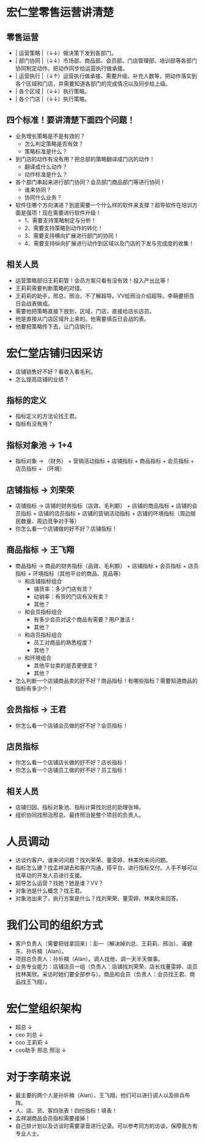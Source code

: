 # 宏仁堂零售运营讲清楚
## 零售运营
* | 运营策略 |（↓↓）做决策下发到各部门。
* | 部门协同 |（↓↓）市场部、商品部、会员部、门店管理部、培训部等各部门协同制定动作。把动作同步给运营执行做承接。
* | 运营执行 |（↓↑）运营执行做承接、需要升级、补充人数等，把动作落实到各个区域和门店，并需要知道各部门的完成情况以及同步给上级。
* | 各个区域 |（↓↓）执行策略。
* | 各个门店 |（↓↓）执行策略。
## 四个标准！要讲清楚下面四个问题！
* 业务增长策略是不是有效的？
  - 怎么判定策略是否有效？
  - 策略标准是什么？
* 到门店的动作有没有用？把总部的策略翻译成门店的动作！
  - 翻译成什么动作？
  - 动作标准是什么？
* 各个部门串起来进行部门协同？会员部门商品部门等进行协同！
  - 谁来协同？
  - 协同什么业务？
* 软件往哪个方向演进？到底需要一个什么样的软件来支撑？超导软件在培训方面是强项！现在需要进行软件升级！
  - 1、需要支持策略制定与分析！
  - 2、需要支持策略到动作的转化！
  - 3、需要支持横向扩展进行部门的协同！
  - 4、需要支持纵向扩展进行动作到区域以及门店的下发与完成度的收集！
## 相关人员
* 运营策略部归王莉莉管！会员方案只看有没有效！投入产出比等！
* 王莉莉需要判断策略的对错。
* 王莉莉的助手，邢总，邢治，不了解超导。VV给邢治介绍超导。李萌要把百日会战表做成。
* 需要他把策略直接下放到，区域，门店，直接给店长店员。
* 他是直接从门店区域升上来的。他需要填百日会战的表。
* 他要把策略传下去，让门店执行。

# 宏仁堂店铺归因采访
* 店铺销售好不好？看收入看毛利。
* 怎么提高店铺的业绩？
## 指标的定义
* 指标定义的方法论找王君。
* 指标有没有用？
## 指标对象池 -> 1+4
* 指标对象 -> （财务） + 营销活动指标 + 店铺指标 + 商品指标 + 会员指标 + 店员指标 + （环境）
## 店铺指标 -> 刘荣荣
* 店铺指标 -> 店铺的财务指标（店效、毛利额） + 店铺的商品指标 + 店铺的会员指标 + 店铺的店员指标 + 店铺的营销活动指标 + 店铺的环境指标（周边居民数量、周边竞争对手等）
* 你怎么看一个店铺做的好不好？店铺指标！
## 商品指标 -> 王飞翔
* 商品指标 -> 商品的财务指标（品效、毛利额） + 店铺指标 + 会员指标 + 店员指标 + 环境指标（其他平台的商品、竞品等）
  - 和店铺指标组合
    - 铺货率：多少门店有货？
    - 动销率：有货的门店有没有卖？
    - 其他？
  - 和会员指标组合
    - 有多少会员对这个商品有需要？用户激活！
    - 其他？
  - 和店员指标组合
    - 员工对商品的熟悉程度？
    - 其他？
  - 和环境组合
    - 其他平台卖的是否更便宜？
    - 其他？
* 怎么判断一个店铺商品卖的好不好？商品指标！有哪些指标？需要知道商品的指标有多少个！
## 会员指标 -> 王君
* 你怎么看一个店铺会员做的好不好？会员指标！
## 店员指标
* 你怎么看一个店铺店长做的好不好？店长指标！
* 你怎么看一个店铺员工做的好不好？员工指标！
## 相关人员
* 店铺归因、指标对象池、指标计算找刘总的助理张坤。
* 组织协同找邢治邢总、最终邢治是整个项目的负责人。

# 人员调动
* 访谈约客户。谁来问问题？找刘荣荣、董雯婷、林美欣来问问题。
* 指标怎么建？找孟祥湖去和客户沟通，搭平台，进行指标交付。人手不够可以找草动的开发人员进行支援。
* 超导怎么运营？找她？她是谁？VV？
* 对象池是什么概念？找王君。
* 对象池出来了，执行方案是什么？找刘荣荣、董雯婷、林美欣来回答。

# 我们公司的组织方式
* 客户负责人（需要把钱拿回来）：彭一（解决掉刘总、王莉莉、邢治）、浦健东、孙圻楠（Alan）。
* 项目总负责人：孙圻楠（Alan）。调人找他、调一天半天做事。
* 业务专业能力：店铺店员一组（负责人：店铺找刘荣荣、店长找董雯婷、店员找林美欣。采访时她们要全部参与）。商品和会员（负责人：会员找王君、商品找王飞翔）。

# 宏仁堂组织架构
* 超总 ↓
* ceo 刘总 ↓
* coo 王莉莉 ↓
* coo助手 邢总 邢治 ↓

# 对于李萌来说
* 最主要的两个人是孙圻楠（Alan）、王飞翔。他们可以进行调人以及排兵布阵。
* 人、店、货、客四张表！四份指标！填表！
* 孟祥湖商品会员指标需要接掉！
* 自己排计划以及访谈时需要录音进行记录。可以参考同方的访谈，保障我方有专业人士。

